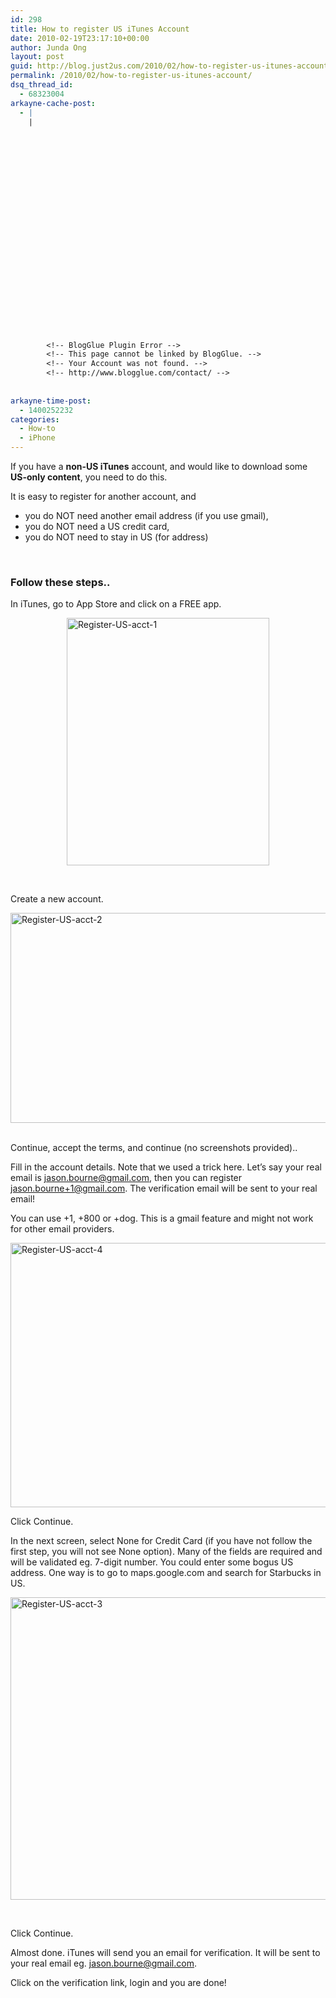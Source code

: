 ```yaml
---
id: 298
title: How to register US iTunes Account
date: 2010-02-19T23:17:10+00:00
author: Junda Ong
layout: post
guid: http://blog.just2us.com/2010/02/how-to-register-us-itunes-account/
permalink: /2010/02/how-to-register-us-itunes-account/
dsq_thread_id:
  - 68323004
arkayne-cache-post:
  - |
    |
        
        
        
        
        
        
        
        
        
        
        
        
        
        
        
        
        
        
        
        
        
        
        
        <!-- BlogGlue Plugin Error -->
        <!-- This page cannot be linked by BlogGlue. -->
        <!-- Your Account was not found. -->
        <!-- http://www.blogglue.com/contact/ -->
        
        
arkayne-time-post:
  - 1400252232
categories:
  - How-to
  - iPhone
---
```

If you have a **non-US iTunes** account, and would like to download some **US-only content**, you need to do this.

It is easy to register for another account, and

  * you do NOT need another email address (if you use gmail),
  * you do NOT need a US credit card,
  * you do NOT need to stay in US (for address)

&#160;

### Follow these steps..

In iTunes, go to App Store and click on a FREE app. 

<a href="http://blog.just2us.com/wp-content/uploads/2010/02/RegisterUSacct1.jpg" onclick="__gaTracker('send', 'event', 'outbound-article', 'http://blog.just2us.com/wp-content/uploads/2010/02/RegisterUSacct1.jpg', '');"><img title="Register-US-acct-1" style="border-right: 0px; border-top: 0px; display: block; float: none; margin-left: auto; border-left: 0px; margin-right: auto; border-bottom: 0px" height="396" alt="Register-US-acct-1" src="http://blog.just2us.com/wp-content/uploads/2010/02/RegisterUSacct1_thumb.jpg" width="324" border="0" /></a>

&#160;

Create a new account.

<a href="http://blog.just2us.com/wp-content/uploads/2010/02/RegisterUSacct2.jpg" onclick="__gaTracker('send', 'event', 'outbound-article', 'http://blog.just2us.com/wp-content/uploads/2010/02/RegisterUSacct2.jpg', '');"><img title="Register-US-acct-2" style="border-right: 0px; border-top: 0px; display: block; float: none; margin-left: auto; border-left: 0px; margin-right: auto; border-bottom: 0px" height="336" alt="Register-US-acct-2" src="http://blog.just2us.com/wp-content/uploads/2010/02/RegisterUSacct2_thumb.jpg" width="524" border="0" /></a>&#160; 

Continue, accept the terms, and continue (no screenshots provided)..

Fill in the account details. Note that we used a trick here. Let’s say your real email is <jason.bourne@gmail.com>, then you can register <jason.bourne+1@gmail.com>. The verification email will be sent to your real email!

You can use +1, +800 or +dog. This is a gmail feature and might not work for other email providers.

<a href="http://blog.just2us.com/wp-content/uploads/2010/02/RegisterUSacct4.jpg" onclick="__gaTracker('send', 'event', 'outbound-article', 'http://blog.just2us.com/wp-content/uploads/2010/02/RegisterUSacct4.jpg', '');"><img title="Register-US-acct-4" style="border-right: 0px; border-top: 0px; display: block; float: none; margin-left: auto; border-left: 0px; margin-right: auto; border-bottom: 0px" height="423" alt="Register-US-acct-4" src="http://blog.just2us.com/wp-content/uploads/2010/02/RegisterUSacct4_thumb.jpg" width="644" border="0" /></a> 

Click Continue.

In the next screen, select None for Credit Card (if you have not follow the first step, you will not see None option). Many of the fields are required and will be validated eg. 7-digit number. You could enter some bogus US address. One way is to go to maps.google.com and search for Starbucks in US.

<a href="http://blog.just2us.com/wp-content/uploads/2010/02/RegisterUSacct3.jpg" onclick="__gaTracker('send', 'event', 'outbound-article', 'http://blog.just2us.com/wp-content/uploads/2010/02/RegisterUSacct3.jpg', '');"><img title="Register-US-acct-3" style="border-right: 0px; border-top: 0px; display: block; float: none; margin-left: auto; border-left: 0px; margin-right: auto; border-bottom: 0px" height="484" alt="Register-US-acct-3" src="http://blog.just2us.com/wp-content/uploads/2010/02/RegisterUSacct3_thumb.jpg" width="556" border="0" /></a>

&#160;

Click Continue.

Almost done. iTunes will send you an email for verification. It will be sent to your real email eg. <jason.bourne@gmail.com>. 

Click on the verification link, login and you are done!

<div style="font-size:0px;height:0px;line-height:0px;margin:0;padding:0;clear:both">
</div>